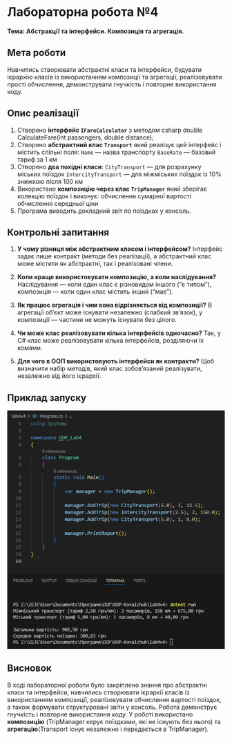 # Лабораторна робота №4
**Тема: Абстракції та інтерфейси. Композиція та агрегація.**

## Мета роботи
Навчитись створювати абстрактні класи та інтерфейси, будувати ієрархію класів із використанням композиції та агрегації,  реалізовувати прості обчислення, демонструвати гнучкість і повторне використання коду.

## Опис реалізації
1. Створено **інтерфейс `IFareCalculator`** з методом csharp double CalculateFare(int passengers, double distance);
2. Створено **абстрактний клас `Transport`** який реалізує цей інтерфейс і містить спільні поля: `Name` — назва транспорту `BaseRate` — базовий тариф за 1 км
3. Створено **два похідні класи**: `CityTransport` — для розрахунку міських поїздок `IntercityTransport` — для міжміських поїздок із 10% знижкою після 100 км
4. Використано **композицію через клас `TripManager`** який зберігає колекцію поїздок і виконує: обчислення сумарної вартості обчислення середньої ціни
5. Програма виводить докладний звіт по поїздках у консоль.

## Контрольні запитання
1. **У чому різниця між абстрактним класом і інтерфейсом?**
Інтерфейс задає лише контракт (методи без реалізації), а абстрактний клас може містити як абстрактні, так і реалізовані члени.

2. **Коли краще використовувати композицію, а коли наслідування?**
Наслідування — коли один клас є різновидом іншого (“є типом”),
композиція — коли один клас містить інший (“має”).

3. **Як працює агрегація і чим вона відрізняється від композиції?**
В агрегації об’єкт може існувати незалежно (слабкий зв’язок),
у композиції — частини не можуть існувати без цілого.

4. **Чи може клас реалізовувати кілька інтерфейсів одночасно?**
Так, у C# клас може реалізовувати кілька інтерфейсів, розділяючи їх комами.

5. **Для чого в ООП використовують інтерфейси як контракти?**
Щоб визначити набір методів, який клас зобов’язаний реалізувати, незалежно від його ієрархії.

## Приклад запуску
![Приклад запуску](Result.png)

## Висновок
В ході лабораторної роботи було закріплено знання про абстрактні класи та інтерфейси,
навчились створювати ієрархії класів із використанням композиції,
реалізовувати обчислення вартості поїздок,
а також формувати структуровані звіти у консоль.
Робота демонструє гнучкість і повторне використання коду.
У роботі використано **композицію** (TripManager керує поїздками, які не існують без нього) та **агрегацію**(Transport існує незалежно і передається в TripManager).